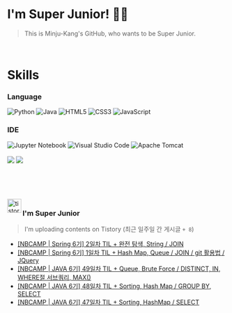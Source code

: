 
# I'm Super Junior! 🐱‍🏍
  > This is Minju-Kang's GitHub, who wants to be Super Junior.

<br>

<h1>Skills</h1>
<h3>Language</h3>
<div sytle="display:inline;">
<img alt="Python" src="https://img.shields.io/badge/Python-3776AB?style=flat-square&logo=Python&logoColor=white"/>
<img alt="Java" src="https://img.shields.io/badge/JAVA-007396?style=flat-square&logo=Java&logoColor=white"/>
<img alt="HTML5" src="https://img.shields.io/badge/HTML5-E34F26?style=flat-square&logo=HTML5&logoColor=white"/>
<img alt="CSS3" src="https://img.shields.io/badge/CSS3-1572B6?style=flat-square&logo=CSS3&logoColor=white"/>
<img alt="JavaScript" src="https://img.shields.io/badge/JavaScript-F7DF1E?style=flat-square&logo=JavaScript&logoColor=black"/>
</div>
<h3>IDE</h3>
<div sytle="display:inline;">
<img alt="Jupyter Notebook" src="https://img.shields.io/badge/Jupyter-F37626?style=flat-square&logo=Jupyter&logoColor=white"/>
<img alt="Visual Studio Code" src="https://img.shields.io/badge/Visual Studio Code-007ACC?style=flat-square&logo=Visual Studio Code&logoColor=white"/>
<img alt="Apache Tomcat" src="https://img.shields.io/badge/Apache Tomcat-F8DC75?style=flat-square&logo=Apache Tomcat&logoColor=black"/>
</div>
<br>

<img src="https://github-readme-stats.vercel.app/api/top-langs/?username=minjukang727" >
<img src="https://github-readme-stats.vercel.app/api?username=MinjuKang727&show_icons=true&theme=radical">

<br><br>


<br>

<img src="https://github.com/MinjuKang727/MinjuKang727/assets/108849480/0ac49170-7c8c-4c99-b0e5-86c414fc591c" alt="tistory-icon_IamSuperJunior" width="32px" align="left">

###  I'm Super Junior
  > I'm uploading contents on Tistory  (최근 일주일 간 게시글 `+ 8`)  

- <a href="https://ajtwltsk.tistory.com/256"> [NBCAMP | Spring 6기] 2일차 TIL + 완전 탐색, String / JOIN </a><br>  
- <a href="https://ajtwltsk.tistory.com/255"> [NBCAMP | Spring 6기] 1일차 TIL + Hash Map, Queue / JOIN / git 활용법 / JQuery </a><br>  
- <a href="https://ajtwltsk.tistory.com/254"> [NBCAMP | JAVA 6기] 49일차 TIL + Queue, Brute Force / DISTINCT, IN, WHERE절 서브쿼리, MAX() </a><br>  
- <a href="https://ajtwltsk.tistory.com/253"> [NBCAMP | JAVA 6기] 48일차 TIL + Sorting, Hash Map / GROUP BY, SELECT </a><br>  
- <a href="https://ajtwltsk.tistory.com/252"> [NBCAMP | JAVA 6기] 47일차 TIL + Sorting, HashMap / SELECT </a><br>  

